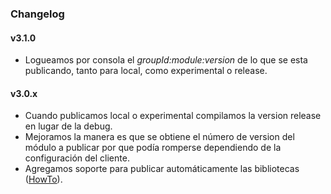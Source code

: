 ### Changelog

#### v3.1.0
- Logueamos por consola el *groupId:module:version* de lo que se esta publicando, tanto para local, como experimental o release.

#### v3.0.x
- Cuando publicamos local o experimental compilamos la version release en lugar de la debug.
- Mejoramos la manera es que se obtiene el número de version del módulo a publicar por que podía romperse dependiendo de la configuración del cliente.
- Agregamos soporte para publicar automáticamente las bibliotecas ([HowTo](https://github.com/mercadolibre/mobile-cd/wiki/Publicación-de-libs-en-Android)).